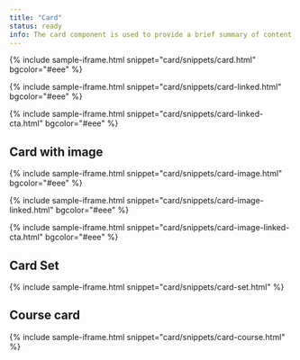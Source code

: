 ```yaml
---
title: "Card"
status: ready
info: The card component is used to provide a brief summary of content or a task, often with a link to more detail. Cards are frequently displayed alongside other cards in a [card set](/blocks/card-set/) to group related content or tasks.
---
```


{% include sample-iframe.html snippet="card/snippets/card.html" bgcolor="#eee" %}

{% include sample-iframe.html snippet="card/snippets/card-linked.html" bgcolor="#eee" %}

{% include sample-iframe.html snippet="card/snippets/card-linked-cta.html" bgcolor="#eee" %}

## Card with image

{% include sample-iframe.html snippet="card/snippets/card-image.html" bgcolor="#eee" %}

{% include sample-iframe.html snippet="card/snippets/card-image-linked.html" bgcolor="#eee" %}

{% include sample-iframe.html snippet="card/snippets/card-image-linked-cta.html" bgcolor="#eee" %}

## Card Set

{% include sample-iframe.html snippet="card/snippets/card-set.html" %}

## Course card

{% include sample-iframe.html snippet="card/snippets/card-course.html" %}
